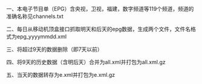 一、本电子节目单（EPG）含央视，卫视，福建，数字频道等119个频道，频道的准确名称见channels.txt


二、每日从移动机顶盒接口抓取明天和后天的epg数据，生成两个文件，文件名格式为epg_yyyymmdd.xml


三、将超过9天的数据删除（即7天以前）


四、将9天的历史数据（含明后天）合并为all.xml并打包为all.xml.gz


五、当天的数据转存为e.xml并打包为e.xml.gz
